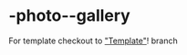 -photo--gallery
====================

For template checkout to ["Template"](https://github.com/brikjr/gallery/tree/template)! branch
